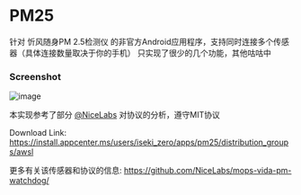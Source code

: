 # PM25

针对 忻风随身PM 2.5检测仪 的非官方Android应用程序，支持同时连接多个传感器（具体连接数量取决于你的手机）
只实现了很少的几个功能，其他咕咕中

### Screenshot

![image](https://user-images.githubusercontent.com/13687964/95835649-12095880-0d71-11eb-94b8-5cdd7844a9b3.png)


本实现参考了部分 [@NiceLabs](https://github.com/NiceLabs) 对协议的分析，遵守MIT协议

Download Link: https://install.appcenter.ms/users/iseki_zero/apps/pm25/distribution_groups/awsl

更多有关该传感器和协议的信息: https://github.com/NiceLabs/mops-vida-pm-watchdog/

